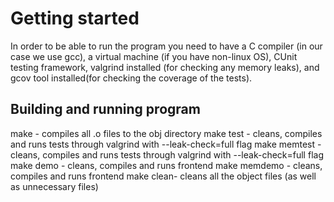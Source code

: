 # Getting started
In order to be able to run the program you need to have a C compiler (in our case we use gcc), a virtual machine (if you have non-linux OS), CUnit testing framework, valgrind installed (for checking any memory leaks), and gcov tool installed(for checking the coverage of the tests).


## Building and running program
make - compiles all .o files to the obj directory
make test - cleans, compiles and runs tests through valgrind with --leak-check=full flag
make memtest - cleans, compiles and runs tests through valgrind with --leak-check=full flag
make demo - cleans, compiles and runs frontend 
make memdemo - cleans, compiles and runs frontend 
make clean- cleans all the object files (as well as unnecessary files)